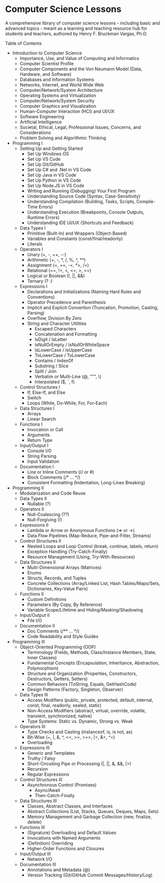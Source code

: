 # Computer Science Lessons
A comprehensive library of computer science lessons - including basic and advanced topics - meant as a learning and teaching resource hub for students and teachers, authored by Henry F. Bruckman Vargas, Ph.D.

Table of Contents

- Introduction to Computer Science
  - Importance, Use, and Value of Computing and Informatics
  - Computer Scientist Profile
  - Computer Components and the Von Neumann Model (Data, Hardware, and Software)
  - Databases and Information Systems
  - Networks, Internet, and World Wide Web
  - Computer/Network/System Architecture
  - Operating Systems and Virtualization
  - Computer/Network/System Security
  - Computer Graphics and Visualization
  - Human-Computer Interaction (HCI) and UI/UX
  - Software Engineering
  - Artificial Intelligence
  - Societal, Ethical, Legal, Professional Issues, Concerns, and Considerations
  - Problem Solving and Algorithmic Thinking
- Programming I
  - Setting Up and Getting Started
    - Set Up Windows OS
    - Set Up VS Code
    - Set Up Git/GitHub
    - Set Up C# and .Net in VS Code
    - Set Up Java in VS Code
    - Set Up Python in VS Code
    - Set Up Node.JS in VS Code
    - Writing and Running (Debugging) Your First Program
    - Understanding Source Code (Syntax, Case-Sensitivity)
    - Understanding Compilation (Building, Tasks, Scripts, Compile-Time Errors)
    - Understanding Execution (Breakpoints, Console Outputs, Runtime Errors)
    - Understanding IDE UI/UX (Shortcuts and Feedback)
  - Data Types I
    - Primitive (Built-In) and Wrappers (Object-Based)
    - Variables and Constants (const/final/readonly)
    - Literals
  - Operators I
    - Unary (+, -, ++, --)
    - Arithmetic (+, -, *, /, %, ^, **)
    - Assignment (=, +=, -=, *=, /=)
    - Relational (==, !=, <, <=, >, >=)
    - Logical or Boolean (!, ||, &&)
    - Ternary (? :)
  - Expressions I
    - Declarations and Initializations (Naming Hard Rules and Conventions)
    - Operator Precedence and Parenthesis
    - Implicit and Explicit Convertion (Truncation, Promotion, Casting, Parsing)
    - Overflow, Division By Zero
    - String and Character Utilities
      - Escaped Characters
      - Concatenation and Formatting
      - IsDigit / IsLetter
      - IsNullOrEmpty / IsNullOrWhiteSpace
      - IsLowerCase / IsUpperCase
      - ToLowerCase / ToLowerCase
      - Contains / IndexOf
      - Substring / Slice
      - Split / Join
      - Verbatim or Multi-Line (@, """, \\)
      - Interpolated ($, `, f)
  - Control Structures I
    - If, Else-If, and Else
    - Switch
    - Loops (While, Do-While, For, For-Each)
  - Data Structures I
    - Arrays
    - Linear Search
  - Functions I
    - Invocation or Call
    - Arguments
    - Return Type
  - Input/Output I
    - Console I/O
    - String Parsing
    - Input Validation
  - Documentation I
    - Line or Inline Comments (// or #)
    - Block Comments (/* ... */)
    - Consistent Formatting (Indentation, Long-Lines Breaking)
- Programming II
  - Modularization and Code Reuse
  - Data Types II
    - Nullable (?)
  - Operators II
    - Null-Coalescing (??)
    - Null-Forgiving (!)
  - Expressions II
    - Lambda or Arrow or Anonymous Functions (=> or ->)
    - Data Flow Pipelines (Map-Reduce, Pipe-and-Filter, Streams)
  - Control Structures II
    - Nested Loops and Loop Control (break, continue, labels, return)
    - Exception Handling (Try-Catch-Finally)
    - Resource Management (Using, Try-With-Resources)
  - Data Structures II
    - Multi-Dimensional Arrays (Matrices)
    - Enums
    - Structs, Records, and Tuples
    - Concrete Collections (Array/Linked List, Hash Tables/Maps/Sets, Dictionaries, Key-Value Pairs)
  - Functions II
    - Custom Definitions
    - Parameters (By Copy, By Reference)
    - Variable Scope/Lifetime and Hiding/Masking/Shadowing
  - Input/Output II
    - File I/O
  - Documentation II
    - Doc Comments (/** ... */)
    - Code Readability and Style Guides
- Programming III
  - Object-Oriented Programming (OOP)
    - Terminology (Fields, Methods, Class/Instance Members, State, Inner Classes)
    - Fundamental Concepts (Encapsulation, Inheritance, Abstraction, Polymorphism)
    - Structure and Organization (Properties, Constructors, Destructors, Getters, Setters)
    - Common Behaviors (ToString, Equals, GetHashCode)
    - Design Patterns (Factory, Singleton, Observer)
  - Data Types III
    - Access Modifiers (public, private, protected, default, internal, const, final, readonly, sealed, static)
    - Non-Access Modifiers (abstract, virtual, override, volatile, transient, synchronized, native)
    - Type Systems: Static vs. Dynamic, Strong vs. Weak
  - Operators III
    - Type Checks and Casting (instanceof, is, is not, as)
    - Bit-Wise (~, |, &, ^, <<, >>, >>>, |=, &=, ^=)
    - Overloading
  - Expressions III
    - Generic and Templates
    - Truthy / Falsy
    - Short-Circuiting Pipe or Processing (|, ||, &, &&, |>)
    - Recursion
    - Regular Expressions
  - Control Structures III
    - Asynchronous Control (Promises)
      - Async/Await
      - Then-Catch-Finally
  - Data Structures III
    - Classes, Abstract Classes, and Interfaces
    - Abstract Collections (List, Stacks, Queues, Deques, Maps, Sets)
    - Memory Management and Garbage Collection (new, finalize, delete)
  - Functions III
    - (Signature) Overloading and Default Values
    - Invocations with Named Arguments
    - (Definition) Overriding
    - Higher-Order Functions and Closures
  - Input/Output III
    - Network I/O
  - Documentation III
    - Annotations and Metadata (@)
    - Version Tracking (Git/GitHub Commit Messages/History/Log)
